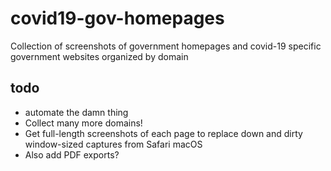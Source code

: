 # covid19-gov-homepages
Collection of screenshots of government homepages and covid-19 specific government websites organized by domain

## todo
* automate the damn thing
* Collect many more domains!
* Get full-length screenshots of each page to replace down and dirty window-sized captures from Safari macOS
* Also add PDF exports?
